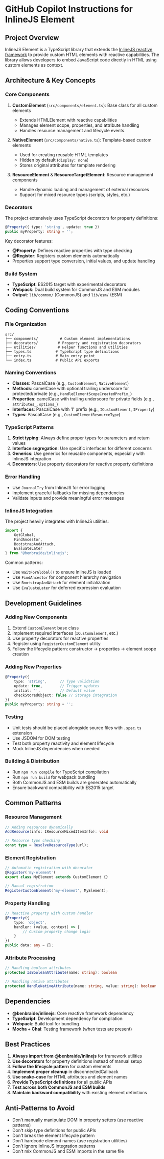 # GitHub Copilot Instructions for InlineJS Element

## Project Overview

InlineJS Element is a TypeScript library that extends the [InlineJS reactive framework](https://github.com/benbraide/inlinejs) to provide custom HTML elements with reactive capabilities. The library allows developers to embed JavaScript code directly in HTML using custom elements as context.

## Architecture & Key Concepts

### Core Components

1. **CustomElement** (`src/components/element.ts`): Base class for all custom elements
   - Extends HTMLElement with reactive capabilities
   - Manages element scope, properties, and attribute handling
   - Handles resource management and lifecycle events

2. **NativeElement** (`src/components/native.ts`): Template-based custom elements
   - Used for creating reusable HTML templates
   - Hidden by default (`display: none`)
   - Stores original attributes for template rendering

3. **ResourceElement** & **ResourceTargetElement**: Resource management components
   - Handle dynamic loading and management of external resources
   - Support for mixed resource types (scripts, styles, etc.)

### Decorators

The project extensively uses TypeScript decorators for property definitions:

```typescript
@Property({ type: 'string', update: true })
public myProperty: string = '';
```

Key decorator features:
- **@Property**: Defines reactive properties with type checking
- **@Register**: Registers custom elements automatically
- Properties support type conversion, initial values, and update handling

### Build System

- **TypeScript**: ES2015 target with experimental decorators
- **Webpack**: Dual build system for CommonJS and ESM modules
- **Output**: `lib/common/` (CommonJS) and `lib/esm/` (ESM)

## Coding Conventions

### File Organization

```
src/
├── components/          # Custom element implementations
├── decorators/         # Property and registration decorators
├── utilities/          # Helper functions and utilities
├── types.ts           # TypeScript type definitions
├── entry.ts           # Main entry point
└── index.ts           # Public API exports
```

### Naming Conventions

- **Classes**: PascalCase (e.g., `CustomElement`, `NativeElement`)
- **Methods**: camelCase with optional trailing underscore for protected/private (e.g., `HandleElementScopeCreatedPrefix_`)
- **Properties**: camelCase with trailing underscore for private fields (e.g., `attributes_`, `options_`)
- **Interfaces**: PascalCase with 'I' prefix (e.g., `ICustomElement`, `IProperty`)
- **Types**: PascalCase (e.g., `CustomElementResourceType`)

### TypeScript Patterns

1. **Strict typing**: Always define proper types for parameters and return values
2. **Interface segregation**: Use specific interfaces for different concerns
3. **Generics**: Use generics for reusable components, especially with InlineJS integration
4. **Decorators**: Use property decorators for reactive property definitions

### Error Handling

- Use `JournalTry` from InlineJS for error logging
- Implement graceful fallbacks for missing dependencies
- Validate inputs and provide meaningful error messages

### InlineJS Integration

The project heavily integrates with InlineJS utilities:

```typescript
import { 
    GetGlobal, 
    FindAncestor, 
    BootstrapAndAttach,
    EvaluateLater 
} from "@benbraide/inlinejs";
```

Common patterns:
- Use `WaitForGlobal()` to ensure InlineJS is loaded
- Use `FindAncestor` for component hierarchy navigation
- Use `BootstrapAndAttach` for element initialization
- Use `EvaluateLater` for deferred expression evaluation

## Development Guidelines

### Adding New Components

1. Extend `CustomElement` base class
2. Implement required interfaces (`ICustomElement`, etc.)
3. Use property decorators for reactive properties
4. Register using `RegisterCustomElement` utility
5. Follow the lifecycle pattern: constructor → properties → element scope creation

### Adding New Properties

```typescript
@Property({ 
    type: 'string',      // Type validation
    update: true,        // Trigger updates
    initial: '',         // Default value
    checkStoredObject: false // Storage integration
})
public myProperty: string = '';
```

### Testing

- Unit tests should be placed alongside source files with `.spec.ts` extension
- Use JSDOM for DOM testing
- Test both property reactivity and element lifecycle
- Mock InlineJS dependencies when needed

### Building & Distribution

- Run `npm run compile` for TypeScript compilation
- Run `npm run build` for webpack bundling
- Both CommonJS and ESM builds are generated automatically
- Ensure backward compatibility with ES2015 target

## Common Patterns

### Resource Management

```typescript
// Adding resources dynamically
AddResource(info: IResourceMixedItemInfo): void

// Resource type checking
const type = ResolveResourceType(url);
```

### Element Registration

```typescript
// Automatic registration with decorator
@Register('my-element')
export class MyElement extends CustomElement {}

// Manual registration
RegisterCustomElement('my-element', MyElement);
```

### Property Handling

```typescript
// Reactive property with custom handler
@Property({ 
    type: 'object',
    handler: (value, context) => {
        // Custom property change logic
    }
})
public data: any = {};
```

### Attribute Processing

```typescript
// Handling boolean attributes
protected IsBooleanAttribute(name: string): boolean

// Handling native attributes
protected HandleNativeAttribute(name: string, value: string): boolean
```

## Dependencies

- **@benbraide/inlinejs**: Core reactive framework dependency
- **TypeScript**: Development dependency for compilation
- **Webpack**: Build tool for bundling
- **Mocha + Chai**: Testing framework (when tests are present)

## Best Practices

1. **Always import from @benbraide/inlinejs** for framework utilities
2. **Use decorators** for property definitions instead of manual setup
3. **Follow the lifecycle pattern** for custom elements
4. **Implement proper cleanup** in disconnectedCallback
5. **Use snake-case** for HTML attributes and element names
6. **Provide TypeScript definitions** for all public APIs
7. **Test across both CommonJS and ESM builds**
8. **Maintain backward compatibility** with existing element definitions

## Anti-Patterns to Avoid

- Don't manually manipulate DOM in property setters (use reactive patterns)
- Don't skip type definitions for public APIs
- Don't break the element lifecycle pattern
- Don't hardcode element names (use registration utilities)
- Don't ignore InlineJS integration patterns
- Don't mix CommonJS and ESM imports in the same file